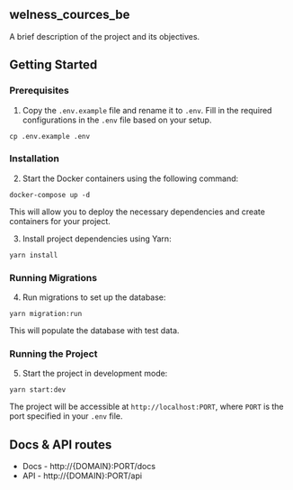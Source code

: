 ## welness_cources_be

A brief description of the project and its objectives.

## Getting Started

### Prerequisites

1. Copy the `.env.example` file and rename it to `.env`. Fill in the required configurations in the `.env` file based on your setup.
```
cp .env.example .env
```


### Installation

2. Start the Docker containers using the following command:

```
docker-compose up -d
```

This will allow you to deploy the necessary dependencies and create containers for your project.

3. Install project dependencies using Yarn:

```
yarn install
```

### Running Migrations

4. Run migrations to set up the database:

```
yarn migration:run
```

This will populate the database with test data.

### Running the Project

5. Start the project in development mode:

```
yarn start:dev
```

The project will be accessible at `http://localhost:PORT`, where `PORT` is the port specified in your `.env` file.

## Docs & API routes 
- Docs - http://{DOMAIN}:PORT/docs
- API - http://{DOMAIN}:PORT/api